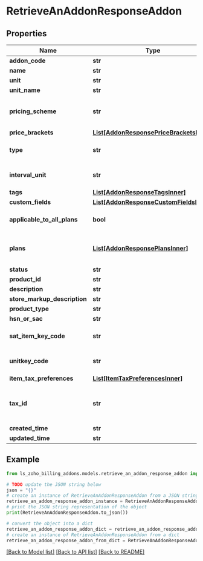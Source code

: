 # RetrieveAnAddonResponseAddon


## Properties

Name | Type | Description | Notes
------------ | ------------- | ------------- | -------------
**addon_code** | **str** | Unique string of your choice which lets you identify this addon. | [optional] 
**name** | **str** | Name of your choice to be displayed in the interface and invoices. | [optional] 
**unit** | **str** | A name of your choice to refer to one unit of the addon. | [optional] 
**unit_name** | **str** | A name of your choice to refer to one unit of the addon. | [optional] 
**pricing_scheme** | **str** | Pricing type of the addon can be changed and the values are &lt;code&gt;unit&lt;/code&gt;, &lt;code&gt;volume&lt;/code&gt;, &lt;code&gt;tier&lt;/code&gt; or &lt;code&gt;package&lt;/code&gt;. To know more about pricing schemes click &lt;a href&#x3D;\&quot;/billing/help/product-catalog/subscription-items/addons.html#pricing-schemes\&quot;&gt;here.&lt;/a&gt; | [optional] [default to 'unit']
**price_brackets** | [**List[AddonResponsePriceBracketsInner]**](AddonResponsePriceBracketsInner.md) | Array of objects which contains the start quantity, end quantity and price | [optional] 
**type** | **str** | Indicates type of the addon. This could be either &lt;code&gt;recurring&lt;/code&gt; or &lt;code&gt;one_time&lt;/code&gt;. | [optional] [default to 'recurring']
**interval_unit** | **str** | The billing frequency of the addon only if type is recurring and the values can be &lt;code&gt;monthly&lt;/code&gt; or &lt;code&gt;yearly&lt;/code&gt;. | [optional] [default to 'monthly']
**tags** | [**List[AddonResponseTagsInner]**](AddonResponseTagsInner.md) |  | [optional] 
**custom_fields** | [**List[AddonResponseCustomFieldsInner]**](AddonResponseCustomFieldsInner.md) | Custom fields for a Addon. | [optional] 
**applicable_to_all_plans** | **bool** | If the addon is to be associated with all plans, applicable_to_all_plans is set to &lt;code&gt;true&lt;/code&gt;; otherwise, it is set to &lt;code&gt;false&lt;/code&gt;. | [optional] [default to True]
**plans** | [**List[AddonResponsePlansInner]**](AddonResponsePlansInner.md) | List of plans that the addon needs to be associated with. If an addon is to be associated with only two plans - \&quot;basic\&quot; and \&quot;professional\&quot;, then &lt;code&gt;applicable_to_all_plans&lt;/code&gt; is set to false. Only the plan codes of the plans that need to be associated with are required. | [optional] 
**status** | **str** | Status of the addon. It can either be &lt;code&gt;active&lt;/code&gt; or &lt;code&gt;inactive&lt;/code&gt;. | [optional] 
**product_id** | **str** | Product ID to which you want to associate this addon with. | [optional] 
**description** | **str** | Short description regarding the addon. | [optional] 
**store_markup_description** | **str** | Long Description regarding the plan. | [optional] 
**product_type** | **str** | Product type for UK Edition. | [optional] 
**hsn_or_sac** | **str** | HSN or SAC code for Goods/Services addon | [optional] 
**sat_item_key_code** | **str** | Add SAT Item Key Code for your goods/services. Download the &lt;a href&#x3D; http://omawww.sat.gob.mx/tramitesyservicios/Paginas/documentos/catCFDI_V_4_07122022.xls  &gt;CFDI Catalogs.&lt;/a&gt; | [optional] 
**unitkey_code** | **str** | Add Unit Key Code for your goods/services. Download the &lt;a href&#x3D; http://omawww.sat.gob.mx/tramitesyservicios/Paginas/documentos/catCFDI_V_4_07122022.xls  &gt;CFDI Catalogs.&lt;/a&gt; | [optional] 
**item_tax_preferences** | [**List[ItemTaxPreferencesInner]**](ItemTaxPreferencesInner.md) | Tax preferenece for addon | [optional] 
**tax_id** | **str** | Tax ID to which you would like to associate with this addon. | [optional] [default to 'no tax will be associated']
**created_time** | **str** | Time at which the addon was created. | [optional] 
**updated_time** | **str** | Time at which the addon details were last updated. | [optional] 

## Example

```python
from ls_zoho_billing_addons.models.retrieve_an_addon_response_addon import RetrieveAnAddonResponseAddon

# TODO update the JSON string below
json = "{}"
# create an instance of RetrieveAnAddonResponseAddon from a JSON string
retrieve_an_addon_response_addon_instance = RetrieveAnAddonResponseAddon.from_json(json)
# print the JSON string representation of the object
print(RetrieveAnAddonResponseAddon.to_json())

# convert the object into a dict
retrieve_an_addon_response_addon_dict = retrieve_an_addon_response_addon_instance.to_dict()
# create an instance of RetrieveAnAddonResponseAddon from a dict
retrieve_an_addon_response_addon_from_dict = RetrieveAnAddonResponseAddon.from_dict(retrieve_an_addon_response_addon_dict)
```
[[Back to Model list]](../README.md#documentation-for-models) [[Back to API list]](../README.md#documentation-for-api-endpoints) [[Back to README]](../README.md)


